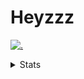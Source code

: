 # Heyzzz  

[![.](https://skillicons.dev/icons?i=js,java)](https://skillicons.dev)  

<details>
<summary>Stats</summary
<!--START_SECTION:waka-->

```txt
JSON         11 mins         ███████████████████████▓░   95.26 %
JavaScript   0 secs          █▒░░░░░░░░░░░░░░░░░░░░░░░   04.74 %
```

<!--END_SECTION:waka-->
</details>
